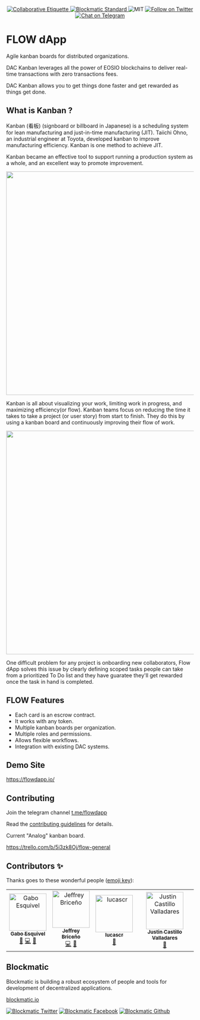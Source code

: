 <p align="center">
	</a>
	<a href="https://git.io/col">
		<img src="https://img.shields.io/badge/%E2%9C%93-collaborative_etiquette-brightgreen.svg" alt="Collaborative Etiquette">
	</a>
  <a href="https://developers.blockmatic.io">
		<img src="https://img.shields.io/badge/code%20style-blockmatic-brightgreen.svg" alt="Blockmatic Standard">
	</a>
	<img src="https://img.shields.io/dub/l/vibe-d.svg" alt="MIT" />
	<a href="https://twitter.com/intent/follow?screen_name=flowdapp_io">
		<img src="https://img.shields.io/twitter/follow/flowdapp_io.svg?style=social&logo=twitter" alt="Follow on Twitter" />
	</a>
	<a href="https://t.me/flowdapp">
		<img src="https://img.shields.io/badge/-Chat%20on%20Telegram-blue?style=social&logo=telegram" alt="Chat on Telegram">
	</a>
</p>

# FLOW dApp

Agile kanban boards for distributed organizations.

DAC Kanban leverages all the power of EOSIO blockchains to deliver real-time transactions with zero transactions fees.

DAC Kanban allows you to get things done faster and get rewarded as things get done.

## What is Kanban ?

Kanban (看板) (signboard or billboard in Japanese) is a scheduling system for lean manufacturing and just-in-time manufacturing (JIT). Taiichi Ohno, an industrial engineer at Toyota, developed kanban to improve manufacturing efficiency. Kanban is one method to achieve JIT. 

Kanban became an effective tool to support running a production system as a whole, and an excellent way to promote improvement. 

<p align="center">
	<img src="https://www.agilesparks.com/wp-content/uploads/2018/05/limitingwip.jpg" width="600">
</p>

Kanban is all about visualizing your work, limiting work in progress, and maximizing efficiency(or flow). Kanban teams focus on reducing the time it takes to take a project (or user story) from start to finish. They do this by using a kanban board and continuously improving their flow of work. 

<p align="center">
    <a href="https://www.youtube.com/watch?v=Oux-frfCLCo" target="_blank">
	<img src="https://user-images.githubusercontent.com/391270/63707562-74ab3800-c7ef-11e9-88c5-53ddc91bbd95.png" width="600">
    </a>
</p>

One difficult problem for any project is onboarding new collaborators, Flow dApp solves this issue by clearly defining scoped tasks people can take from a prioritized To Do list and they have guaratee they'll get rewarded once the task in hand is completed.

## FLOW Features

- Each card is an escrow contract.
- It works with any token.
- Multiple kanban boards per organization.
- Multiple roles and permissions.
- Allows flexible workflows.
- Integration with existing DAC systems.

## Demo Site 

https://flowdapp.io/

## Contributing

Join the telegram channel [t.me/flowdapp](https://t.me/flowdapp)

Read the [contributing guidelines](https://developers.blockmatic.io/open-source/contributing-guidelines) for details. 

Current "Analog" kanban board.

https://trello.com/b/5i3zk8Oj/flow-general


## Contributors ✨

Thanks goes to these wonderful people ([emoji key](https://allcontributors.org/docs/en/emoji-key)):

<!-- ALL-CONTRIBUTORS-LIST:START - Do not remove or modify this section -->
<!-- prettier-ignore -->
<table>
  <tr>
    <td align="center"><a href="https://gaboesquivel.com"><img src="https://avatars0.githubusercontent.com/u/391270?v=4" width="100px;" alt="Gabo Esquivel"/><br /><sub><b>Gabo Esquivel</b></sub></a><br /><a href="#ideas-gaboesquivel" title="Ideas, Planning, & Feedback">🤔</a> <a href="https://github.com/blockmatic/flowdapp/commits?author=gaboesquivel" title="Code">💻</a> <a href="#review-gaboesquivel" title="Reviewed Pull Requests">👀</a></td>
    <td align="center"><a href="https://github.com/JeffBriCR"><img src="https://avatars2.githubusercontent.com/u/1731975?v=4" width="100px;" alt="Jeffrey Briceño"/><br /><sub><b>Jeffrey Briceño</b></sub></a><br /><a href="https://github.com/blockmatic/flowdapp/commits?author=JeffBriCR" title="Code">💻</a> <a href="#ideas-JeffBriCR" title="Ideas, Planning, & Feedback">🤔</a></td>
    <td align="center"><a href="https://github.com/lucascr"><img src="https://avatars2.githubusercontent.com/u/473183?v=4" width="100px;" alt="lucascr"/><br /><sub><b>lucascr</b></sub></a><br /><a href="#ideas-lucascr" title="Ideas, Planning, & Feedback">🤔</a></td>
    <td align="center"><a href="https://github.com/JustinCast"><img src="https://avatars1.githubusercontent.com/u/17890146?v=4" width="100px;" alt="Justin Castillo Valladares"/><br /><sub><b>Justin Castillo Valladares</b></sub></a><br /><a href="#ideas-JustinCast" title="Ideas, Planning, & Feedback">🤔</a></td>
  </tr>
</table>

<!-- ALL-CONTRIBUTORS-LIST:END -->

## Blockmatic

Blockmatic is building a robust ecosystem of people and tools for development of decentralized applications.

[blockmatic.io](https://blockmatic.io)

<!-- Please don't remove this: Grab your social icons from https://github.com/carlsednaoui/gitsocial -->

<!-- display the social media buttons in your README -->

[![Blockmatic Twitter][1.1]][1]
[![Blockmatic Facebook][2.1]][2]
[![Blockmatic Github][3.1]][3]

<!-- links to social media icons -->
<!-- no need to change these -->

<!-- icons with padding -->

[1.1]: http://i.imgur.com/tXSoThF.png (twitter icon with padding)
[2.1]: http://i.imgur.com/P3YfQoD.png (facebook icon with padding)
[3.1]: http://i.imgur.com/0o48UoR.png (github icon with padding)

<!-- icons without padding -->

[1.2]: http://i.imgur.com/wWzX9uB.png (twitter icon without padding)
[2.2]: http://i.imgur.com/fep1WsG.png (facebook icon without padding)
[3.2]: http://i.imgur.com/9I6NRUm.png (github icon without padding)


<!-- links to your social media accounts -->
<!-- update these accordingly -->

[1]: http://www.twitter.com/blockmatic_io
[2]: http://fb.me/blockmatic.io
[3]: http://www.github.com/blockmatic

<!-- Please don't remove this: Grab your social icons from https://github.com/carlsednaoui/gitsocial -->


